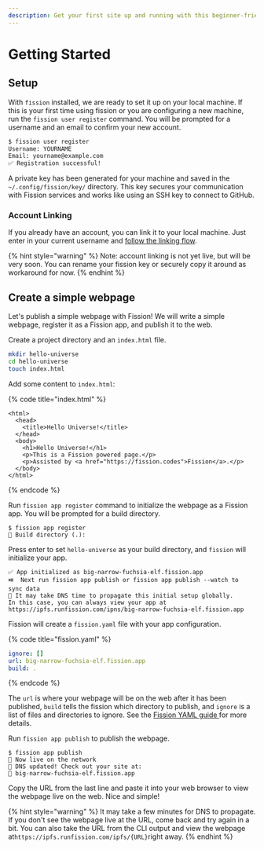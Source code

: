 ```yaml
---
description: Get your first site up and running with this beginner-friendly guide
---
```


# Getting Started

## Setup

With `fission` installed, we are ready to set it up on your local machine. If this is your first time using fission or you are configuring a new machine, run the `fission user register` command. You will be prompted for a username and an email to confirm your new account.

```bash
$ fission user register
Username: YOURNAME
Email: yourname@example.com
✅ Registration successful!
```

A private key has been generated for your machine and saved in the `~/.config/fission/key/` directory. This key secures your communication with Fission services and works like using an SSH key to connect to GitHub.

### Account Linking

If you already have an account, you can link it to your local machine. Just enter in your current username and [follow the linking flow](../accounts/account-linking.md).

{% hint style="warning" %}
Note: account linking is not yet live, but will be very soon. You can rename your fission key or securely copy it around as workaround for now.
{% endhint %}

## Create a simple webpage

Let's publish a simple webpage with Fission! We will write a simple webpage, register it as a Fission app, and publish it to the web.

Create a project directory and an `index.html` file.

```bash
mkdir hello-universe
cd hello-universe
touch index.html
```

Add some content to `index.html`:

{% code title="index.html" %}
```markup
<html>
  <head>
    <title>Hello Universe!</title>
  </head>
  <body>
    <h1>Hello Universe!</h1>
    <p>This is a Fission powered page.</p>
    <p>Assisted by <a href="https://fission.codes">Fission</a>.</p>
  </body>
</html>
```
{% endcode %}

Run `fission app register` command to initialize the webpage as a Fission app. You will be prompted for a build directory.

```text
$ fission app register
👷 Build directory (.):
```

Press enter to set `hello-universe` as your build directory, and `fission` will initialize your app.

```text
✅ App initialized as big-narrow-fuchsia-elf.fission.app
⏯️  Next run fission app publish or fission app publish --watch to sync data
💁 It may take DNS time to propagate this initial setup globally. 
In this case, you can always view your app at 
https://ipfs.runfission.com/ipns/big-narrow-fuchsia-elf.fission.app
```

Fission will create a `fission.yaml` file with your app configuration.

{% code title="fission.yaml" %}
```yaml
ignore: []
url: big-narrow-fuchsia-elf.fission.app
build: .
```
{% endcode %}

The `url` is where your webpage will be on the web after it has been published, `build` tells the fission which directory to publish, and `ignore` is a list of files and directories to ignore. See the [Fission YAML guide ](https://guide.fission.codes/hosting/cli/fission-yaml)for more details.

Run `fission app publish` to publish the webpage.

```text
$ fission app publish
🚀 Now live on the network
📝 DNS updated! Check out your site at: 
🔗 big-narrow-fuchsia-elf.fission.app
```

Copy the URL from the last line and paste it into your web browser to view the webpage live on the web. Nice and simple!

{% hint style="warning" %}
It may take a few minutes for DNS to propagate. If you don't see the webpage live at the URL, come back and try again in a bit. You can also take the URL from the CLI output and view the webpage at`https://ipfs.runfission.com/ipfs/{URL}`right away.
{% endhint %}

